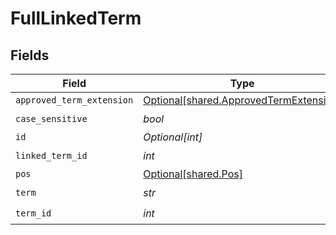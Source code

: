 # FullLinkedTerm


## Fields

| Field                                                                                  | Type                                                                                   | Required                                                                               | Description                                                                            |
| -------------------------------------------------------------------------------------- | -------------------------------------------------------------------------------------- | -------------------------------------------------------------------------------------- | -------------------------------------------------------------------------------------- |
| `approved_term_extension`                                                              | [Optional[shared.ApprovedTermExtension]](../../models/shared/approvedtermextension.md) | :heavy_minus_sign:                                                                     | N/A                                                                                    |
| `case_sensitive`                                                                       | *bool*                                                                                 | :heavy_check_mark:                                                                     | N/A                                                                                    |
| `id`                                                                                   | *Optional[int]*                                                                        | :heavy_minus_sign:                                                                     | N/A                                                                                    |
| `linked_term_id`                                                                       | *int*                                                                                  | :heavy_check_mark:                                                                     | N/A                                                                                    |
| `pos`                                                                                  | [Optional[shared.Pos]](../../models/shared/pos.md)                                     | :heavy_minus_sign:                                                                     | N/A                                                                                    |
| `term`                                                                                 | *str*                                                                                  | :heavy_check_mark:                                                                     | N/A                                                                                    |
| `term_id`                                                                              | *int*                                                                                  | :heavy_check_mark:                                                                     | N/A                                                                                    |